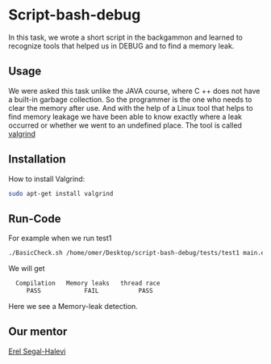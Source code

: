 # Script-bash-debug

In this task, we wrote a short script in the backgammon and learned to recognize tools that helped us in DEBUG and to find a memory leak.

## Usage

We were asked this task unlike the JAVA course, where C ++ does not have a built-in garbage collection. 
So the programmer is the one who needs to clear the memory after use.
And with the help of a Linux tool that helps to find memory leakage we have been able to know exactly where a leak occurred or whether we went to an undefined place.
The tool is called [valgrind](https://en.wikipedia.org/wiki/Valgrind)

## Installation

How to install Valgrind:


```bash
sudo apt-get install valgrind
```

## Run-Code

For example when we run test1 

```bash
./BasicCheck.sh /home/omer/Desktop/script-bash-debug/tests/test1 main.exe
```
We will get

```bash
  Compilation   Memory leaks   thread race
     PASS            FAIL           PASS
```
Here we see a Memory-leak detection.

## Our mentor

[Erel Segal-Halevi](https://github.com/erelsgl/ariel-cpp-5779) 
